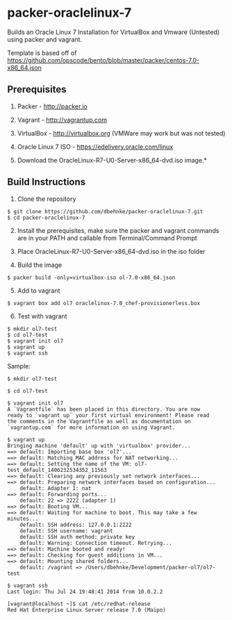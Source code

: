 # packer-oraclelinux-7

Builds an Oracle Linux 7 Installation for VirtualBox and Vmware (Untested) using packer and vagrant.

Template is based off of https://github.com/opscode/bento/blob/master/packer/centos-7.0-x86_64.json

## Prerequisites

1. Packer - http://packer.io

2. Vagrant - http://vagrantup.com

3. VirtualBox - http://virtualbox.org  (VMWare may work but was not tested)

4. Oracle Linux 7 ISO - https://edelivery.oracle.com/linux

5. Download the OracleLinux-R7-U0-Server-x86_64-dvd.iso image.*

## Build Instructions

1. Clone the repository

```
$ git clone https://github.com/dbehnke/packer-oraclelinux-7.git
$ cd packer-oraclelinux-7
```

2. Install the prerequisites, make sure the packer and vagrant commands are in your PATH and callable from Terminal/Command Prompt

3. Place OracleLinux-R7-U0-Server-x86_64-dvd.iso in the iso folder

4. Build the image

```
$ packer build -only=virtualbox-iso ol-7.0-x86_64.json
```

5. Add to vagrant

```
$ vagrant box add ol7 oraclelinux-7.0_chef-provisionerless.box
```

6. Test with vagrant

```
$ mkdir ol7-test
$ cd ol7-test
$ vagrant init ol7
$ vagrant up
$ vagrant ssh
```

Sample:

    $ mkdir ol7-test

    $ cd ol7-test

    $ vagrant init ol7
    A `Vagrantfile` has been placed in this directory. You are now
    ready to `vagrant up` your first virtual environment! Please read
    the comments in the Vagrantfile as well as documentation on
    `vagrantup.com` for more information on using Vagrant.

    $ vagrant up
    Bringing machine 'default' up with 'virtualbox' provider...
    ==> default: Importing base box 'ol7'...
    ==> default: Matching MAC address for NAT networking...
    ==> default: Setting the name of the VM: ol7-test_default_1406232534352_11563
    ==> default: Clearing any previously set network interfaces...
    ==> default: Preparing network interfaces based on configuration...
        default: Adapter 1: nat
    ==> default: Forwarding ports...
        default: 22 => 2222 (adapter 1)
    ==> default: Booting VM...
    ==> default: Waiting for machine to boot. This may take a few minutes...
        default: SSH address: 127.0.0.1:2222
        default: SSH username: vagrant
        default: SSH auth method: private key
        default: Warning: Connection timeout. Retrying...
    ==> default: Machine booted and ready!
    ==> default: Checking for guest additions in VM...
    ==> default: Mounting shared folders...
        default: /vagrant => /Users/dbehnke/Development/packer-ol7/ol7-test

    $ vagrant ssh
    Last login: Thu Jul 24 19:48:41 2014 from 10.0.2.2

    [vagrant@localhost ~]$ cat /etc/redhat-release
    Red Hat Enterprise Linux Server release 7.0 (Maipo)
